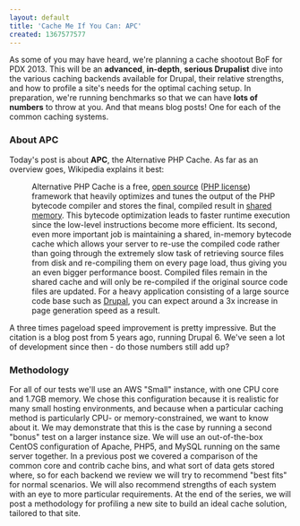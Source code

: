 ```yaml
---
layout: default
title: 'Cache Me If You Can: APC'
created: 1367577577
---
```

<p>As some of you may have heard, we're planning a cache shootout BoF for PDX 2013. This will be an <strong>advanced</strong>, <strong>in-depth</strong>,&nbsp;<strong>serious Drupalist</strong> dive into the various caching backends available for Drupal, their relative strengths, and how to profile a site's needs for the optimal caching setup. In preparation, we're running benchmarks so that we can have&nbsp;<strong>lots of numbers</strong> to throw at you. And that means blog posts! One for each of the common caching systems.</p><h3>About APC</h3><p>Today's post is about <strong>APC</strong>, the Alternative PHP Cache. As far as an overview goes, Wikipedia explains it best:</p><p style="margin-left: 40px;">Alternative PHP Cache&nbsp;is a free,&nbsp;<a href="https://en.wikipedia.org/wiki/Open_source" title="Open source">open source</a>&nbsp;(<a href="https://en.wikipedia.org/wiki/PHP_license" title="PHP license">PHP license</a>) framework that heavily optimizes and tunes the output of the PHP bytecode compiler and stores the final, compiled result in&nbsp;<a href="https://en.wikipedia.org/wiki/Shared_memory" title="Shared memory">shared memory</a>. This bytecode optimization leads to faster runtime execution since the low-level instructions become more efficient. Its second, even more important job is maintaining a shared, in-memory bytecode cache which allows your server to re-use the compiled code rather than going through the extremely slow task of retrieving source files from disk and re-compiling them on every page load, thus giving you an even bigger performance boost. Compiled files remain in the shared cache and will only be re-compiled if the original source code files are updated. For a heavy application consisting of a large source code base such as&nbsp;<a href="https://en.wikipedia.org/wiki/Drupal" title="Drupal">Drupal</a>, you can expect around a 3x increase in page generation speed&nbsp;as a result.</p><p>A three times pageload speed improvement is pretty impressive. But the citation is a blog post from 5 years ago, running Drupal 6. We've seen a lot of development since then - do those numbers still add up?</p><h3>Methodology</h3><p>For all of our tests we'll use an AWS "Small" instance, with one CPU core and 1.7GB memory. We chose this configuration because it is realistic for many small hosting environments, and because when a particular caching method is particularly CPU- or memory-constrained, we want to know about it. We may demonstrate that this is the case by running a second "bonus" test on a larger instance size. We will use an out-of-the-box CentOS configuration of Apache, PHP5, and MySQL running on the same server together. In a previous post we covered a comparison of the common core and contrib cache bins, and what sort of data gets stored where, so for each backend we review we will try to recommend "best fits" for normal scenarios. We will also recommend strengths of each system with an eye to more particular requirements. At the end of the series, we will post a methodology for profiling a new site to build an ideal cache solution, tailored to that site.</p><p>&nbsp;</p>

